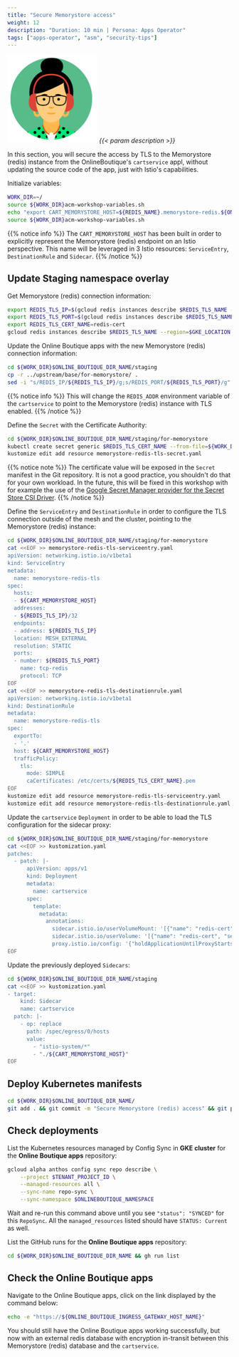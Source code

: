 ```yaml
---
title: "Secure Memorystore access"
weight: 12
description: "Duration: 10 min | Persona: Apps Operator"
tags: ["apps-operator", "asm", "security-tips"]
---
```

![Apps Operator](/images/apps-operator.png)
_{{< param description >}}_

In this section, you will secure the access by TLS to the Memorystore (redis) instance from the OnlineBoutique's `cartservice` appl, without updating the source code of the app, just with Istio's capabilities.

Initialize variables:
```Bash
WORK_DIR=~/
source ${WORK_DIR}acm-workshop-variables.sh
echo "export CART_MEMORYSTORE_HOST=${REDIS_NAME}.memorystore-redis.${ONLINEBOUTIQUE_NAMESPACE}" >> ${WORK_DIR}acm-workshop-variables.sh
source ${WORK_DIR}acm-workshop-variables.sh
```
{{% notice info %}}
The `CART_MEMORYSTORE_HOST` has been built in order to explicitly represent the Memorystore (redis) endpoint on an Istio perspective. This name will be leveraged in 3 Istio resources: `ServiceEntry`, `DestinationRule` and `Sidecar`.
{{% /notice %}}

## Update Staging namespace overlay

Get Memorystore (redis) connection information:
```Bash
export REDIS_TLS_IP=$(gcloud redis instances describe $REDIS_TLS_NAME --region=$GKE_LOCATION --project=$TENANT_PROJECT_ID --format='get(host)')
export REDIS_TLS_PORT=$(gcloud redis instances describe $REDIS_TLS_NAME --region=$GKE_LOCATION --project=$TENANT_PROJECT_ID --format='get(port)')
export REDIS_TLS_CERT_NAME=redis-cert
gcloud redis instances describe $REDIS_TLS_NAME --region=$GKE_LOCATION --project=$TENANT_PROJECT_ID --format='get(serverCaCerts[0].cert)' > ${WORK_DIR}${REDIS_TLS_CERT_NAME}.pem
```

Update the Online Boutique apps with the new Memorystore (redis) connection information:
```Bash
cd ${WORK_DIR}$ONLINE_BOUTIQUE_DIR_NAME/staging
cp -r ../upstream/base/for-memorystore/ .
sed -i "s/REDIS_IP/${REDIS_TLS_IP}/g;s/REDIS_PORT/${REDIS_TLS_PORT}/g" for-memorystore/kustomization.yaml
```
{{% notice info %}}
This will change the `REDIS_ADDR` environment variable of the `cartservice` to point to the Memorystore (redis) instance with TLS enabled.
{{% /notice %}}

Define the `Secret` with the Certificate Authority:
```Bash
cd ${WORK_DIR}$ONLINE_BOUTIQUE_DIR_NAME/staging/for-memorystore
kubectl create secret generic $REDIS_TLS_CERT_NAME --from-file=${WORK_DIR}${REDIS_TLS_CERT_NAME}.pem -n $ONLINEBOUTIQUE_NAMESPACE --dry-run=client -o yaml > memorystore-redis-tls-secret.yaml
kustomize edit add resource memorystore-redis-tls-secret.yaml
```
{{% notice note %}}
The certificate value will be exposed in the `Secret` manifest in the Git repository. It is not a good practice, you shouldn't do that for your own workload. In the future, this will be fixed in this workshop with for example the use of the [Google Secret Manager provider for the Secret Store CSI Driver](https://github.com/GoogleCloudPlatform/secrets-store-csi-driver-provider-gcp).
{{% /notice %}}

Define the `ServiceEntry` and `DestinationRule` in order to configure the TLS connection outside of the mesh and the cluster, pointing to the Memorystore (redis) instance:
```Bash
cd ${WORK_DIR}$ONLINE_BOUTIQUE_DIR_NAME/staging/for-memorystore
cat <<EOF >> memorystore-redis-tls-serviceentry.yaml
apiVersion: networking.istio.io/v1beta1
kind: ServiceEntry
metadata:
  name: memorystore-redis-tls
spec:
  hosts:
  - ${CART_MEMORYSTORE_HOST}
  addresses:
  - ${REDIS_TLS_IP}/32
  endpoints:
  - address: ${REDIS_TLS_IP}
  location: MESH_EXTERNAL
  resolution: STATIC
  ports:
  - number: ${REDIS_TLS_PORT}
    name: tcp-redis
    protocol: TCP
EOF
cat <<EOF >> memorystore-redis-tls-destinationrule.yaml
apiVersion: networking.istio.io/v1beta1
kind: DestinationRule
metadata:
  name: memorystore-redis-tls
spec:
  exportTo:
  - '.'
  host: ${CART_MEMORYSTORE_HOST}
  trafficPolicy:
    tls:
      mode: SIMPLE
      caCertificates: /etc/certs/${REDIS_TLS_CERT_NAME}.pem
EOF
kustomize edit add resource memorystore-redis-tls-serviceentry.yaml
kustomize edit add resource memorystore-redis-tls-destinationrule.yaml
```

Update the `cartservice` `Deployment` in order to be able to load the TLS configuration for the sidecar proxy:
```Bash
cd ${WORK_DIR}$ONLINE_BOUTIQUE_DIR_NAME/staging/for-memorystore
cat <<EOF >> kustomization.yaml
patches:
  - patch: |-
      apiVersion: apps/v1
      kind: Deployment
      metadata:
        name: cartservice
      spec:
        template:
          metadata:
            annotations:
              sidecar.istio.io/userVolumeMount: '[{"name": "redis-cert", "mountPath": "/etc/certs", "readonly": true}]'
              sidecar.istio.io/userVolume: '[{"name": "redis-cert", "secret": {"secretName": "redis-cert"}}]'
              proxy.istio.io/config: '{"holdApplicationUntilProxyStarts": true}'
EOF
```

Update the previously deployed `Sidecars`:
```Bash
cd ${WORK_DIR}$ONLINE_BOUTIQUE_DIR_NAME/staging
cat <<EOF >> kustomization.yaml
- target:
    kind: Sidecar
    name: cartservice
  patch: |-
    - op: replace
      path: /spec/egress/0/hosts
      value:
        - "istio-system/*"
        - "./${CART_MEMORYSTORE_HOST}"
EOF
```

## Deploy Kubernetes manifests

```Bash
cd ${WORK_DIR}$ONLINE_BOUTIQUE_DIR_NAME/
git add . && git commit -m "Secure Memorystore (redis) access" && git push origin main
```

## Check deployments

List the Kubernetes resources managed by Config Sync in **GKE cluster** for the **Online Boutique apps** repository:
```Bash
gcloud alpha anthos config sync repo describe \
    --project $TENANT_PROJECT_ID \
    --managed-resources all \
    --sync-name repo-sync \
    --sync-namespace $ONLINEBOUTIQUE_NAMESPACE
```
Wait and re-run this command above until you see `"status": "SYNCED"` for this `RepoSync`. All the `managed_resources` listed should have `STATUS: Current` as well.

List the GitHub runs for the **Online Boutique apps** repository:
```Bash
cd ${WORK_DIR}$ONLINE_BOUTIQUE_DIR_NAME && gh run list
```

## Check the Online Boutique apps

Navigate to the Online Boutique apps, click on the link displayed by the command below:
```Bash
echo -e "https://${ONLINE_BOUTIQUE_INGRESS_GATEWAY_HOST_NAME}"
```

You should still have the Online Boutique apps working successfully, but now with an external redis database with encryption in-transit between this Memorystore (redis) database and the `cartservice`.